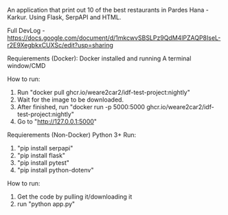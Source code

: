 An application that print out 10 of the best restaurants in Pardes Hana - Karkur.
Using Flask, SerpAPI and HTML.

Full DevLog -
https://docs.google.com/document/d/1mkcwvSBSLPz9QdM4lPZAQP8IseL-r2E9XegbkxCUXSc/edit?usp=sharing

Requierements (Docker):
Docker installed and running
A terminal window/CMD

How to run:
1. Run "docker pull ghcr.io/weare2car2/idf-test-project:nightly"
2. Wait for the image to be downloaded.
3. After finished, run "docker run -p 5000:5000 ghcr.io/weare2car2/idf-test-project:nightly"
4. Go to "http://127.0.0.1:5000"


Requierements (Non-Docker)
Python 3+
Run:
1. "pip install serpapi"
2. "pip install flask"
3. "pip install pytest"
4. "pip install python-dotenv"

How to run:
1. Get the code by pulling it/downloading it
2. run "python app.py"

